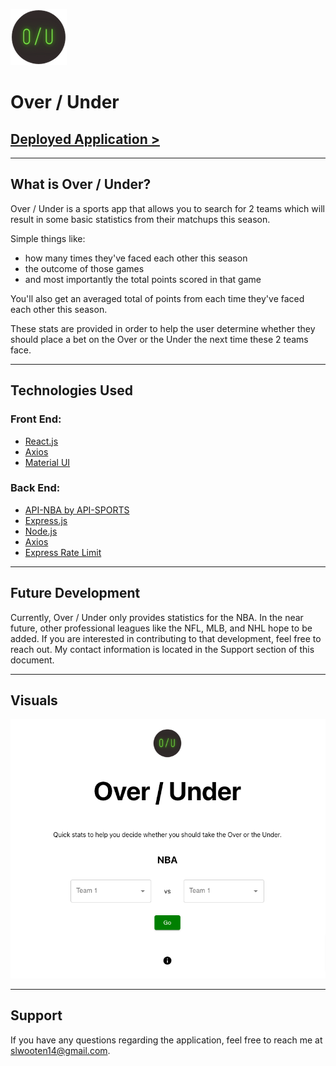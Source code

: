 ![over / under logo](/assets/imgs/readmelogo.png)

# Over / Under

## [Deployed Application >](deployedLinkHereOnceDeployed)

---

## What is Over / Under?

Over / Under is a sports app that allows you to search for 2 teams which will result in some basic statistics from their matchups this season. 

Simple things like:
-  how many times they've faced each other this season 
- the outcome of those games 
- and most importantly the total points scored in that game

 You'll also get an averaged total of points from each time they've faced each other this season. 
 
 These stats are provided in order to help the user determine whether they should place a bet on the Over or the Under the next time these 2 teams face.

 ---

 ## Technologies Used

 ### Front End:
 
 - [React.js](https://reactjs.org/)
 - [Axios](https://www.npmjs.com/package/axios)
 - [Material UI](https://mui.com/)

 ### Back End:

 - [API-NBA by API-SPORTS](https://rapidapi.com/api-sports/api/api-nba/)
 - [Express.js](https://expressjs.com/)
 - [Node.js](https://nodejs.org/en/)
 - [Axios](https://www.npmjs.com/package/axios)
 - [Express Rate Limit](https://www.npmjs.com/package/express-rate-limit)

 ---

## Future Development

Currently, Over / Under only provides statistics for the NBA. In the near future, other professional leagues like the NFL, MLB, and NHL hope to be added. If you are interested in contributing to that development, feel free to reach out. My contact information is located in the Support section of this document.

---

## Visuals

![alt text](/assets/imgs/o-u-landing.png)

---

## Support 

If you have any questions regarding the application, feel free to reach me at slwooten14@gmail.com.
